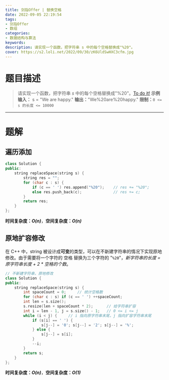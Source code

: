 ```yaml
---
title: 剑指Offer | 替换空格
date: 2022-09-05 22:19:54
tags:
- 剑指Offer
- 数组
categories:
- 数据结构与算法
keywords:
description: 请实现一个函数，把字符串 s 中的每个空格替换成"%20"。
cover: https://s2.loli.net/2022/09/30/zK6UldSwHXC3cfm.jpg
---
```

# 题目描述
> 请实现一个函数，把字符串 *s* 中的每个空格替换成"%20"。[To do it!](https://leetcode.cn/problems/ti-huan-kong-ge-lcof/)
> **示例输入：** s = "We are happy."
> **输出：**"We%20are%20happy."
> **限制：**`0 <= s 的长度 <= 10000`

---

# 题解
## 遍历添加
```C++
class Solution {
public:
    string replaceSpace(string s) {
        string res = "";
        for (char c : s) {
            if (c == ' ') res.append("%20");    // res += "%20";
            else res.push_back(c);              // res += c;
        }
        return res;
    }
};
```
**时间复杂度：_O(n)_**，**空间复杂度：_O(n)_**

## 原地扩容修改
在 C++ 中，string 被设计成**可变**的类型，可以在不新建字符串的情况下实现原地修改。由于需要将一个字符的 空格 替换为三个字符的 "`%20`"，*新字符串的长度 = 原字符串长度 + 2 * 空格的个数*。
```C++
// 不新建字符串，原地修改
class Solution {
public:
    string replaceSpace(string s) {
        int spaceCount = 0;     // 统计空格数
        for (char c : s) if (c == ' ') ++spaceCount;
        int len = s.size();
        s.resize(len + spaceCount * 2);      // 给字符串扩容
        int i = len - 1, j = s.size() - 1;   // 0 <= i <= j
        while (i < j) {     // i 指向原字符串末尾，j 指向扩容字符串末尾
            if (s[i] == ' ') {
                s[j--] = '0'; s[j--] = '2'; s[j--] = '%';
            } else {
                s[j--] = s[i];
            }
            --i;
        }
        return s;
    }
};
```
**时间复杂度：_O(n)_**，**空间复杂度：_O(1)_**